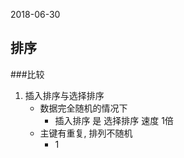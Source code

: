 2018-06-30

## 排序

###比较
1. 插入排序与选择排序
    - 数据完全随机的情况下
        - 插入排序 是 选择排序 速度 1倍
    - 主键有重复, 排列不随机
        - 1
    
